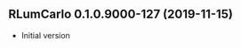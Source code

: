 




<!-- NEWS.md was auto-generated by NEWS.Rmd. Please DO NOT edit by hand!-->

## RLumCarlo 0.1.0.9000-127 (2019-11-15)

  - Initial version
